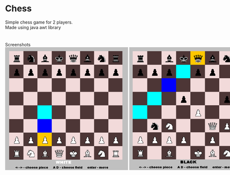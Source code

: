 # Chess
Simple chess game for 2 players. <br/>
Made using java awt library

#
Screenshots <br/>
<nobr><img src="https://github.com/witek3100/Chess/blob/master/static/chess1.png"  width="400" height="400">
<img src="https://github.com/witek3100/Chess/blob/master/static/chess2.png"  width="400" height="400"></nobr>
